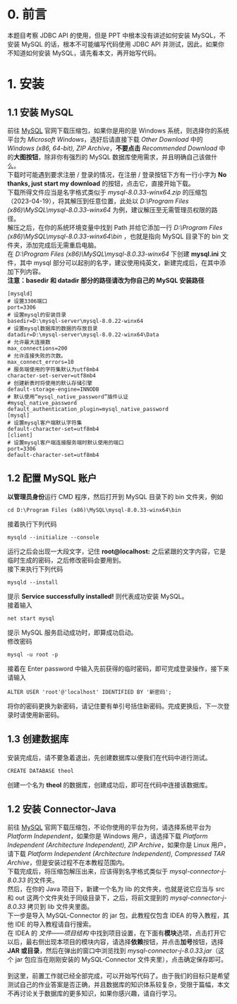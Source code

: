 # 0. 前言
本题目考察 JDBC API 的使用，但是 PPT 中根本没有讲述如何安装 MySQL，不安装 MySQL 的话，根本不可能编写代码使用 JDBC API 并测试，因此，如果你不知道如何安装 MySQL，请先看本文，再开始写代码。

# 1. 安装
## 1.1 安装 MySQL
前往 [MySQL](https://dev.mysql.com/downloads/mysql/) 官网下载压缩包，如果你是用的是 Windows 系统，则选择你的系统平台为 *Microsoft Windows*，选好后请直接下载 *Other Download* 中的 *Windows (x86, 64-bit), ZIP Archive*，**不要点击** *Recommended Download* 中的**大图按钮**，除非你有强烈的 MySQL 数据库使用需求，并且明确自己该做什么。
<br>下载时可能遇到要求注册 / 登录的情况，在注册 / 登录按钮下方有一行小字为 **No thanks, just start my download** 的按钮，点击它，直接开始下载。
<br>下载所得文件应当是名字格式类似于 *mysql-8.0.33-winx64.zip* 的压缩包（2023-04-19），将其解压到任意位置，此处以 *D:\Program Files (x86)\MySQL\mysql-8.0.33-winx64* 为例，建议解压至无需管理员权限的路径。
<br>解压之后，在你的系统环境变量中找到 Path 并给它添加一行 *D:\Program Files (x86)\MySQL\mysql-8.0.33-winx64\bin* ，也就是指向 MySQL 目录下的 bin 文件夹，添加完成后无需重启电脑。
<br>在 *D:\Program Files (x86)\MySQL\mysql-8.0.33-winx64* 下创建 **mysql.ini** 文件，其中 mysql 部分可以起别的名字，建议使用纯英文，新建完成后，在其中添加下列内容。
<br>**注意：basedir 和 datadir 部分的路径请改为你自己的 MySQL 安装路径**
```
[mysqld]
# 设置3306端口
port=3306
# 设置mysql的安装目录
basedir=D:\mysql-server\mysql-8.0.22-winx64
# 设置mysql数据库的数据的存放目录
datadir=D:\mysql-server\mysql-8.0.22-winx64\Data
# 允许最大连接数
max_connections=200
# 允许连接失败的次数。
max_connect_errors=10
# 服务端使用的字符集默认为utf8mb4
character-set-server=utf8mb4
# 创建新表时将使用的默认存储引擎
default-storage-engine=INNODB
# 默认使用“mysql_native_password”插件认证
#mysql_native_password
default_authentication_plugin=mysql_native_password
[mysql]
# 设置mysql客户端默认字符集
default-character-set=utf8mb4
[client]
# 设置mysql客户端连接服务端时默认使用的端口
port=3306
default-character-set=utf8mb4
```
## 1.2 配置 MySQL 账户
**以管理员身份**运行 CMD 程序，然后打开到 MySQL 目录下的 bin 文件夹，例如
```
cd D:\Program Files (x86)\MySQL\mysql-8.0.33-winx64\bin
```
接着执行下列代码
```
mysqld --initialize --console
```
运行之后会出现一大段文字，记住 **root@localhost:** 之后紧跟的文字内容，它是临时生成的密码，之后修改密码会要用到。
<br>接下来执行下列代码
```
mysqld --install
```
提示 **Service successfully installed!** 则代表成功安装 MySQL。
<br>接着输入
```
net start mysql
```
提示 MySQL 服务启动成功时，即算成功启动。
<br>修改密码
```
mysql -u root -p
```
接着在 Enter password 中输入先前获得的临时密码，即可完成登录操作，接下来请输入
```mysql
ALTER USER 'root'@'localhost' IDENTIFIED BY '新密码';
```
将你的密码更换为新密码，请记住要有单引号括住新密码。完成更换后，下一次登录时请使用新密码。
## 1.3 创建数据库
安装完成后，请不要急着退出，先创建数据库以便我们在代码中进行测试。
```mysql
CREATE DATABASE theol
```
创建一个名为 **theol** 的数据库，创建成功后，即可在代码中连接该数据库。
## 1.2 安装 Connector-Java
前往 [MySQL](https://dev.mysql.com/downloads/connector/j/) 官网下载压缩包，不论你使用的平台为何，请选择系统平台为 *Platform Independent*，如果你是 Windows 用户，请选择下载 *Platform Independent (Architecture Independent), ZIP Archive*，如果你是 Linux 用户，请下载 *Platform Independent (Architecture Independent), Compressed TAR Archive*，但是安装过程不在本教程范围内。
<br>下载完成后，将压缩包解压出来，应该得到名字格式类似于 *mysql-connector-j-8.0.33* 的文件夹。
<br>然后，在你的 Java 项目下，新建一个名为 lib 的文件夹，也就是说它应当与 src 和 out 这两个文件夹处于同级目录下，之后，将前文提到的 *mysql-connector-j-8.0.33* 拷贝到 lib 文件夹里面。
<br>下一步是导入 MySQL-Connector 的 jar 包，此教程仅包含 IDEA 的导入教程，其他 IDE 的导入教程请自行搜索。
<br>在 IDEA 的 *文件——项目结构* 中找到项目设置，在下面有**模块**选项，点击打开它以后，最右侧出现本项目的模块内容，请选择**依赖**按钮，并点击**加号**按钮，选择 **JAR 或目录**，然后在弹出的窗口中浏览找到 *mysql-connector-j-8.0.33.jar*（这个 jar 包应当在刚刚安装的 MySQL-Connector 文件夹里），点击确定保存即可。
<br><br>到这里，前置工作就已经全部完成，可以开始写代码了。由于我们的目标只是希望测试自己的作业答案是否正确，并且数据库的知识体系较复杂，受限于篇幅，本文不再讨论关于数据库的更多知识，如果你感兴趣，请自行学习。
